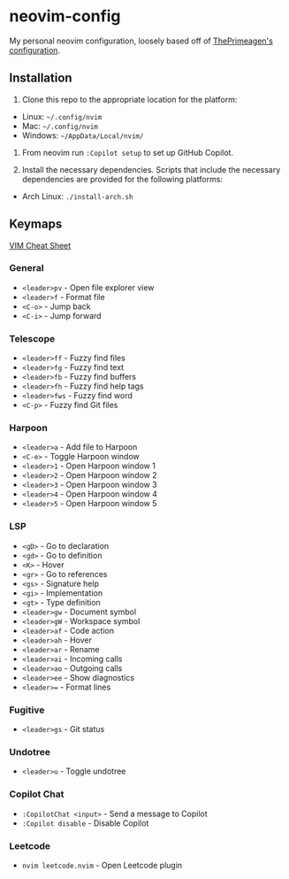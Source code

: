 # neovim-config

My personal neovim configuration, loosely based off of [ThePrimeagen's configuration](https://github.com/ThePrimeagen/init.lua).

## Installation

1. Clone this repo to the appropriate location for the platform:

- Linux: `~/.config/nvim`
- Mac: `~/.config/nvim`
- Windows: `~/AppData/Local/nvim/`

1. From neovim run `:Copilot setup` to set up GitHub Copilot.

1. Install the necessary dependencies. Scripts that include the necessary dependencies are provided for the following platforms:

- Arch Linux: `./install-arch.sh`

## Keymaps

[VIM Cheat Sheet](https://vim.rtorr.com/)

### General

- `<leader>pv` - Open file explorer view
- `<leader>f` - Format file
- `<C-o>` - Jump back
- `<C-i>` - Jump forward

### Telescope

- `<leader>ff` - Fuzzy find files
- `<leader>fg` - Fuzzy find text
- `<leader>fb` - Fuzzy find buffers
- `<leader>fh` - Fuzzy find help tags
- `<leader>fws` - Fuzzy find word
- `<C-p>` - Fuzzy find Git files

### Harpoon

- `<leader>a` - Add file to Harpoon
- `<C-e>` - Toggle Harpoon window
- `<leader>1` - Open Harpoon window 1
- `<leader>2` - Open Harpoon window 2
- `<leader>3` - Open Harpoon window 3
- `<leader>4` - Open Harpoon window 4
- `<leader>5` - Open Harpoon window 5

### LSP

- `<gD>` - Go to declaration
- `<gd>` - Go to definition
- `<K>` - Hover
- `<gr>` - Go to references
- `<gs>` - Signature help
- `<gi>` - Implementation
- `<gt>` - Type definition
- `<leader>gw` - Document symbol
- `<leader>gW` - Workspace symbol
- `<leader>af` - Code action
- `<leader>ah` - Hover
- `<leader>ar` - Rename
- `<leader>ai` - Incoming calls
- `<leader>ao` - Outgoing calls
- `<leader>ee` - Show diagnostics
- `<leader>=` - Format lines

### Fugitive

- `<leader>gs` - Git status

### Undotree

- `<leader>u` - Toggle undotree

### Copilot Chat

- `:CopilotChat <input>` - Send a message to Copilot
- `:Copilot disable` - Disable Copilot

### Leetcode

- `nvim leetcode.nvim` - Open Leetcode plugin
